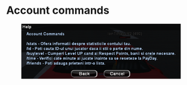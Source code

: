 # Account commands



<figure><img src="../../.gitbook/assets/image (3) (1).png" alt=""><figcaption></figcaption></figure>

